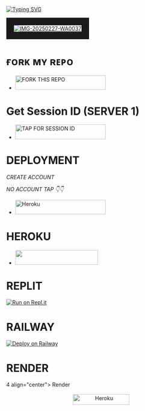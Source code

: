 <a href="https://git.io/typing-svg"><img src="https://readme-typing-svg.demolab.com?font=EB+Garamond&weight=800&size=28&duration=4000&pause=1000&random=false&width=435&lines=+•★⃝ DARK MD★⃝•;MULTI-DEVICE+WHATSAPP+BOT;DEVELOPED+BY+DARK-TECH" alt="Typing SVG" /></a>



<a href="https://imgbb.com/"><img src="https://i.ibb.co/7PqQV1p/images-34.jpg" alt="IMG-20250227-WA0037" border="20"></a><br/></a>
</p>


# ғᴏʀᴋ ᴍʏ ʀᴇᴘᴏ

</a></p>
- <a href="https://github.com/Jaydendev112/DARK-md/fork"><img title="FORK THIS REPO" src="https://img.shields.io/badge/TAP TO FORK REPO-h?color=rgb(0, 255, 255)&style=for-the-badge&logo=porsche&logoColor=yellow" width="240" height="38.45"/></a></p>

# Get Session ID (SERVER 1)

- <a href="https://dark-md-sessions.onrender.com/pair"><img title="TAP FOR SESSION ID" src="https://img.shields.io/badge/TAP FOR SESSION ID-h?color=pink&style=for-the-badge&logo=porsche&logoColor=pink" width="240" height="38.45"/></a></p>

    
# DEPLOYMENT

_CREATE ACCOUNT_

*NO ACCOUNT TAP 👇👇*

</a></p>
- <a href='https://signup.heroku.com/' target="_silver"><img alt='Heroku' src='https://img.shields.io/badge/-ℂℝ𝔼𝔸𝕋𝔼 𝔸ℂℂ𝕆𝕌ℕ𝕋 ℕ𝕆𝕎-rgb(224, 255, 255)?style=for-the-badge&logo=porsche&logoColor=pink' width="240" height="38.45"/></a>

# HEROKU 
- <a align="center"><a href="https://dashboard.heroku.com/new?template=https://github.com/Jaydendev112/DARK-md"> <img src="https://img.shields.io/badge/DEPLOY%20NOW-purple?style=for-the-badge&logo=porsche" width="220" height="38.45"/></a></p>

# REPLIT

[![Run on Repl.it](https://repl.it/badge/github/Jaydendev112/DARK-md)](https://repl.it/github/Jaydendev112/DARK-md)

# RAILWAY

[![Deploy on Railway](https://railway.app/button.svg)](https://railway.app)

# RENDER

4 align="center"> Render </h4>
<p style="text-align: center; font-size: 1.2em;">
    
<p align="center">
<a href='https://dashboard.render.com/web/new' target="_blank"><img alt='Heroku' src='https://img.shields.io/badge/-Render deploy-black?style=for-the-badge&logo=render&logoColot=white'/< width=150 height=28/p></a>

